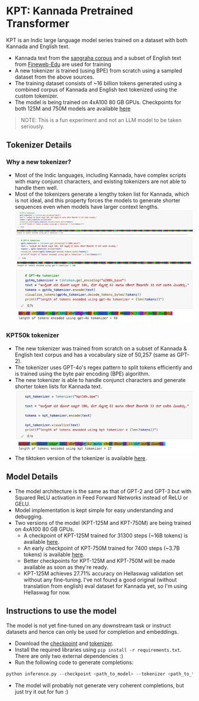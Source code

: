 # KPT: Kannada Pretrained Transformer

KPT is an Indic large language model series trained on a dataset with both Kannada and English text.

-   Kannada text from the [sangraha corpus](https://huggingface.co/datasets/ai4bharat/sangraha) and a subset of English text from [Fineweb-Edu](https://huggingface.co/datasets/HuggingFaceFW/fineweb-edu) are used for training
-   A new tokenizer is trained (using BPE) from scratch using a sampled dataset from the above sources.
-   The training dataset consists of ~16 billion tokens generated using a combined corpus of Kannada and English text tokenized using the custom tokenizer.
-   The model is being trained on 4xA100 80 GB GPUs. Checkpoints for both 125M and 750M models are available [here](#model-details)

> NOTE: This is a fun experiment and not an LLM model to be taken seriously.

## Tokenizer Details

### Why a new tokenizer?

-   Most of the Indic languages, including Kannada, have complex scripts with many conjunct characters, and existing tokenizers are not able to handle them well.
-   Most of the tokenizers generate a lengthy token list for Kannada, which is not ideal, and this property forces the models to generate shorter sequences even when models have larger context lengths.
    ![gpt2 tokenizer](docs/image-1.png)
    ![gpt4 tokenizer](docs/image-2.png)
    ![gpt4o tokenizer](docs/image-3.png)

### KPT50k tokenizer

-   The new tokenizer was trained from scratch on a subset of Kannada & English text corpus and has a vocabulary size of 50,257 (same as GPT-2).
-   The tokenizer uses GPT-4o's regex pattern to split tokens efficiently and is trained using the byte pair encoding (BPE) algorithm.
-   The new tokenizer is able to handle conjunct characters and generate shorter token lists for Kannada text.
    ![kpt tokenizer](docs/image.png)
-   The tiktoken version of the tokenizer is available [here](https://pub-43f56be326594cbe8fc3226f999a9886.r2.dev/kpt-125M%2Fkpt50k.bpe).

## Model Details

-   The model architecture is the same as that of GPT-2 and GPT-3 but with Squared ReLU activation in Feed Forward Networks instead of ReLU or GELU.
-   Model implementation is kept simple for easy understanding and debugging.
-   Two versions of the model (KPT-125M and KPT-750M) are being trained on 4xA100 80 GB GPUs.
    -   A checkpoint of KPT-125M trained for 31300 steps (~16B tokens) is available [here](https://pub-43f56be326594cbe8fc3226f999a9886.r2.dev/kpt-125M%2Fmodel_31299.pt).
    -   An early checkpoint of KPT-750M trained for 7400 steps (~3.7B tokens) is available [here](https://pub-43f56be326594cbe8fc3226f999a9886.r2.dev/kpt-750M%2Fmodel_07400.pt).
    -   Better checkpoints for KPT-125M and KPT-750M will be made available as soon as they're ready.
    -   KPT-125M achieves 27.71% accuracy on Hellaswag validation set without any fine-tuning. I've not found a good original (without translation from english) eval dataset for Kannada yet, so I'm using Hellaswag for now.

## Instructions to use the model

The model is not yet fine-tuned on any downstream task or instruct datasets and hence can only be used for completion and embeddings.

-   Download the [checkpoint](https://pub-43f56be326594cbe8fc3226f999a9886.r2.dev/kpt-125M%2Fmodel_31299.pt) and [tokenizer](https://pub-43f56be326594cbe8fc3226f999a9886.r2.dev/kpt-125M%2Fkpt50k.bpe).
-   Install the required libraries using `pip install -r requirements.txt`. There are only two external dependencies :)
-   Run the following code to generate completions:

```python
python inference.py --checkpoint <path_to_model> --tokenizer <path_to_tokenizer_.bpe_file> --input "" --max-length <max-length>
```

-   The model will probably not generate very coherent completions, but just try it out for fun :)
